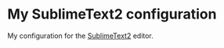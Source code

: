 My SublimeText2 configuration
=============================

My configuration for the [SublimeText2](http://www.sublimetext.com/2) editor.
